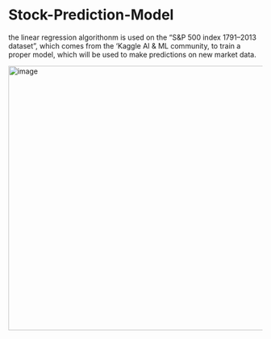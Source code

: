 # Stock-Prediction-Model
the linear regression algorithonm is used on the “S&P 500 index 1791–2013 dataset”, which comes from the ‘Kaggle AI & ML community, to train a proper model, which will be used to make predictions on new market data. 

<img width="523" alt="image" src="https://github.com/krishnasmv/Stock-Prediction-Model/assets/147545363/13215d04-f9da-4803-af1d-fe13d3f37ee0">
